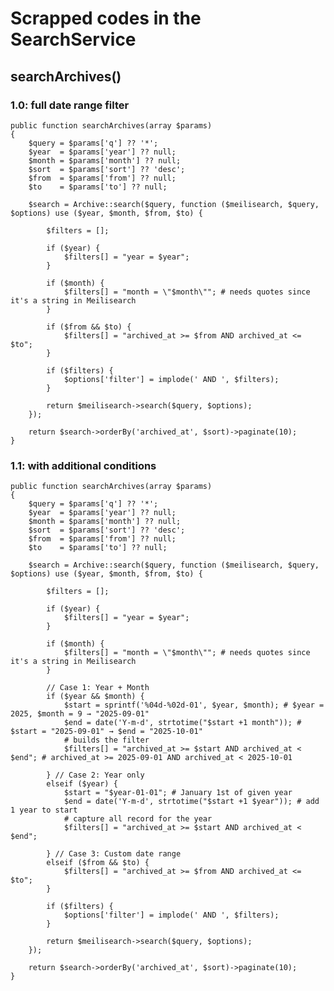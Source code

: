 # Scrapped codes in the SearchService

## searchArchives()
### 1.0: full date range filter
    public function searchArchives(array $params)
    {
        $query = $params['q'] ?? '*';
        $year  = $params['year'] ?? null;
        $month = $params['month'] ?? null;
        $sort  = $params['sort'] ?? 'desc';
        $from  = $params['from'] ?? null;
        $to    = $params['to'] ?? null;

        $search = Archive::search($query, function ($meilisearch, $query, $options) use ($year, $month, $from, $to) {

            $filters = [];

            if ($year) {
                $filters[] = "year = $year";
            }

            if ($month) {
                $filters[] = "month = \"$month\""; # needs quotes since it's a string in Meilisearch
            }

            if ($from && $to) {
                $filters[] = "archived_at >= $from AND archived_at <= $to";
            }

            if ($filters) {
                $options['filter'] = implode(' AND ', $filters);
            }

            return $meilisearch->search($query, $options);
        });

        return $search->orderBy('archived_at', $sort)->paginate(10);
    }
### 1.1: with additional conditions 
    public function searchArchives(array $params)
    {
        $query = $params['q'] ?? '*';
        $year  = $params['year'] ?? null;
        $month = $params['month'] ?? null;
        $sort  = $params['sort'] ?? 'desc';
        $from  = $params['from'] ?? null;
        $to    = $params['to'] ?? null;

        $search = Archive::search($query, function ($meilisearch, $query, $options) use ($year, $month, $from, $to) {

            $filters = [];

            if ($year) {
                $filters[] = "year = $year";
            }

            if ($month) {
                $filters[] = "month = \"$month\""; # needs quotes since it's a string in Meilisearch
            }

            // Case 1: Year + Month 
            if ($year && $month) {
                $start = sprintf('%04d-%02d-01', $year, $month); # $year = 2025, $month = 9 → "2025-09-01"
                $end = date('Y-m-d', strtotime("$start +1 month")); # $start = "2025-09-01" → $end = "2025-10-01"
                # builds the filter 
                $filters[] = "archived_at >= $start AND archived_at < $end"; # archived_at >= 2025-09-01 AND archived_at < 2025-10-01

            } // Case 2: Year only  
            elseif ($year) {
                $start = "$year-01-01"; # January 1st of given year
                $end = date('Y-m-d', strtotime("$start +1 $year")); # add 1 year to start 
                # capture all record for the year 
                $filters[] = "archived_at >= $start AND archived_at < $end";

            } // Case 3: Custom date range  
            elseif ($from && $to) {
                $filters[] = "archived_at >= $from AND archived_at <= $to";
            }

            if ($filters) {
                $options['filter'] = implode(' AND ', $filters);
            }

            return $meilisearch->search($query, $options);
        });

        return $search->orderBy('archived_at', $sort)->paginate(10);
    }